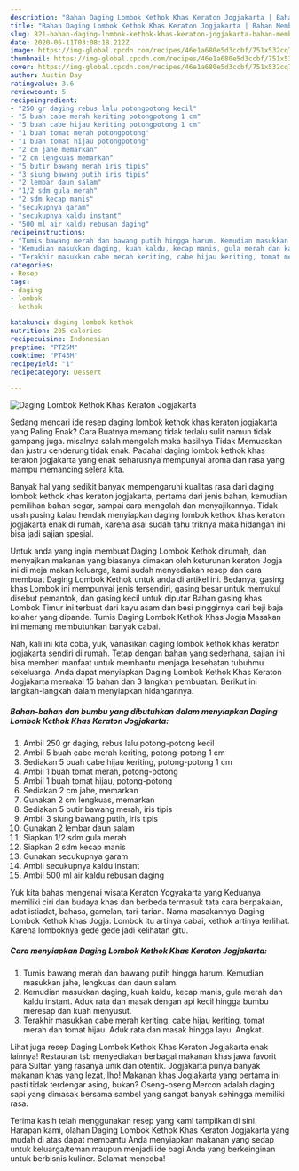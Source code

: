 ```yaml
---
description: "Bahan Daging Lombok Kethok Khas Keraton Jogjakarta | Bahan Membuat Daging Lombok Kethok Khas Keraton Jogjakarta Yang Bikin Ngiler"
title: "Bahan Daging Lombok Kethok Khas Keraton Jogjakarta | Bahan Membuat Daging Lombok Kethok Khas Keraton Jogjakarta Yang Bikin Ngiler"
slug: 821-bahan-daging-lombok-kethok-khas-keraton-jogjakarta-bahan-membuat-daging-lombok-kethok-khas-keraton-jogjakarta-yang-bikin-ngiler
date: 2020-06-11T03:08:18.212Z
image: https://img-global.cpcdn.com/recipes/46e1a680e5d3ccbf/751x532cq70/daging-lombok-kethok-khas-keraton-jogjakarta-foto-resep-utama.jpg
thumbnail: https://img-global.cpcdn.com/recipes/46e1a680e5d3ccbf/751x532cq70/daging-lombok-kethok-khas-keraton-jogjakarta-foto-resep-utama.jpg
cover: https://img-global.cpcdn.com/recipes/46e1a680e5d3ccbf/751x532cq70/daging-lombok-kethok-khas-keraton-jogjakarta-foto-resep-utama.jpg
author: Austin Day
ratingvalue: 3.6
reviewcount: 5
recipeingredient:
- "250 gr daging rebus lalu potongpotong kecil"
- "5 buah cabe merah keriting potongpotong 1 cm"
- "5 buah cabe hijau keriting potongpotong 1 cm"
- "1 buah tomat merah potongpotong"
- "1 buah tomat hijau potongpotong"
- "2 cm jahe memarkan"
- "2 cm lengkuas memarkan"
- "5 butir bawang merah iris tipis"
- "3 siung bawang putih iris tipis"
- "2 lembar daun salam"
- "1/2 sdm gula merah"
- "2 sdm kecap manis"
- "secukupnya garam"
- "secukupnya kaldu instant"
- "500 ml air kaldu rebusan daging"
recipeinstructions:
- "Tumis bawang merah dan bawang putih hingga harum. Kemudian masukkan jahe, lengkuas dan daun salam."
- "Kemudian masukkan daging, kuah kaldu, kecap manis, gula merah dan kaldu instant. Aduk rata dan masak dengan api kecil hingga bumbu meresap dan kuah menyusut."
- "Terakhir masukkan cabe merah keriting, cabe hijau keriting, tomat merah dan tomat hijau. Aduk rata dan masak hingga layu. Angkat."
categories:
- Resep
tags:
- daging
- lombok
- kethok

katakunci: daging lombok kethok 
nutrition: 205 calories
recipecuisine: Indonesian
preptime: "PT25M"
cooktime: "PT43M"
recipeyield: "1"
recipecategory: Dessert

---
```



![Daging Lombok Kethok Khas Keraton Jogjakarta](https://img-global.cpcdn.com/recipes/46e1a680e5d3ccbf/751x532cq70/daging-lombok-kethok-khas-keraton-jogjakarta-foto-resep-utama.jpg)

Sedang mencari ide resep daging lombok kethok khas keraton jogjakarta yang Paling Enak? Cara Buatnya memang tidak terlalu sulit namun tidak gampang juga. misalnya salah mengolah maka hasilnya Tidak Memuaskan dan justru cenderung tidak enak. Padahal daging lombok kethok khas keraton jogjakarta yang enak seharusnya mempunyai aroma dan rasa yang mampu memancing selera kita.

Banyak hal yang sedikit banyak mempengaruhi kualitas rasa dari daging lombok kethok khas keraton jogjakarta, pertama dari jenis bahan, kemudian pemilihan bahan segar, sampai cara mengolah dan menyajikannya. Tidak usah pusing kalau hendak menyiapkan daging lombok kethok khas keraton jogjakarta enak di rumah, karena asal sudah tahu triknya maka hidangan ini bisa jadi sajian spesial.

Untuk anda yang ingin membuat Daging Lombok Kethok dirumah, dan menyajkan makanan yang biasanya dimakan oleh keturunan keraton Jogja ini di meja makan keluarga, kami sudah menyediakan resep dan cara membuat Daging Lombok Kethok untuk anda di artikel ini. Bedanya, gasing khas Lombok ini mempunyai jenis tersendiri, gasing besar untuk memukul disebut pemantok, dan gasing kecil untuk diputar Bahan gasing khas Lombok Timur ini terbuat dari kayu asam dan besi pinggirnya dari beji baja kolaher yang dipande. Tumis Daging Lombok Kethok Khas Jogja Masakan ini memang membutuhkan banyak cabai.


Nah, kali ini kita coba, yuk, variasikan daging lombok kethok khas keraton jogjakarta sendiri di rumah. Tetap dengan bahan yang sederhana, sajian ini bisa memberi manfaat untuk membantu menjaga kesehatan tubuhmu sekeluarga. Anda dapat menyiapkan Daging Lombok Kethok Khas Keraton Jogjakarta memakai 15 bahan dan 3 langkah pembuatan. Berikut ini langkah-langkah dalam menyiapkan hidangannya.

<!--inarticleads1-->

##### Bahan-bahan dan bumbu yang dibutuhkan dalam menyiapkan Daging Lombok Kethok Khas Keraton Jogjakarta:

1. Ambil 250 gr daging, rebus lalu potong-potong kecil
1. Ambil 5 buah cabe merah keriting, potong-potong 1 cm
1. Sediakan 5 buah cabe hijau keriting, potong-potong 1 cm
1. Ambil 1 buah tomat merah, potong-potong
1. Ambil 1 buah tomat hijau, potong-potong
1. Sediakan 2 cm jahe, memarkan
1. Gunakan 2 cm lengkuas, memarkan
1. Sediakan 5 butir bawang merah, iris tipis
1. Ambil 3 siung bawang putih, iris tipis
1. Gunakan 2 lembar daun salam
1. Siapkan 1/2 sdm gula merah
1. Siapkan 2 sdm kecap manis
1. Gunakan secukupnya garam
1. Ambil secukupnya kaldu instant
1. Ambil 500 ml air kaldu rebusan daging


Yuk kita bahas mengenai wisata Keraton Yogyakarta yang Keduanya memiliki ciri dan budaya khas dan berbeda termasuk tata cara berpakaian, adat istiadat, bahasa, gamelan, tari-tarian. Nama masakannya Daging Lombok Kethok khas Jogja. Lombok itu artinya cabai, kethok artinya terlihat. Karena lomboknya gede gede jadi kelihatan gitu. 

<!--inarticleads2-->

##### Cara menyiapkan Daging Lombok Kethok Khas Keraton Jogjakarta:

1. Tumis bawang merah dan bawang putih hingga harum. Kemudian masukkan jahe, lengkuas dan daun salam.
1. Kemudian masukkan daging, kuah kaldu, kecap manis, gula merah dan kaldu instant. Aduk rata dan masak dengan api kecil hingga bumbu meresap dan kuah menyusut.
1. Terakhir masukkan cabe merah keriting, cabe hijau keriting, tomat merah dan tomat hijau. Aduk rata dan masak hingga layu. Angkat.


Lihat juga resep Daging Lombok Kethok Khas Keraton Jogjakarta enak lainnya! Restauran tsb menyediakan berbagai makanan khas jawa favorit para Sultan yang rasanya unik dan otentik. Jogjakarta punya banyak makanan khas yang lezat, lho! Makanan khas Jogjakarta yang pertama ini pasti tidak terdengar asing, bukan? Oseng-oseng Mercon adalah daging sapi yang dimasak bersama sambel yang sangat banyak sehingga memiliki rasa. 

Terima kasih telah menggunakan resep yang kami tampilkan di sini. Harapan kami, olahan Daging Lombok Kethok Khas Keraton Jogjakarta yang mudah di atas dapat membantu Anda menyiapkan makanan yang sedap untuk keluarga/teman maupun menjadi ide bagi Anda yang berkeinginan untuk berbisnis kuliner. Selamat mencoba!

